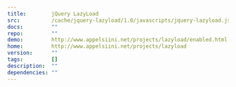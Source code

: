 ```yaml
---
title:        jQuery LazyLoad
src:          /cache/jquery-lazyload/1.0/javascripts/jquery-lazyload.js
docs:         ""
repo:         ""
demo:         http://www.appelsiini.net/projects/lazyload/enabled.html
home:         http://www.appelsiini.net/projects/lazyload
version:      ""
tags:         []
description:  ""
dependencies: ""
---
```


